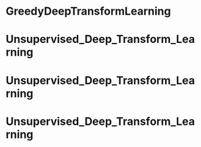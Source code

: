 # GreedyDeepTransformLearning
# Unsupervised_Deep_Transform_Learning
# Unsupervised_Deep_Transform_Learning
# Unsupervised_Deep_Transform_Learning
